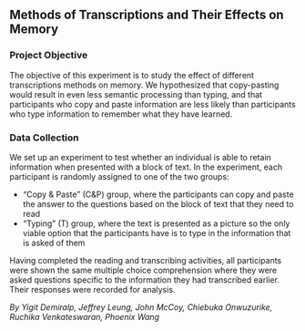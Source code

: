 ## Methods of Transcriptions and Their Effects on Memory

### Project Objective
The objective of this experiment is to study the effect of different transcriptions methods on memory. We hypothesized that copy-pasting would result in even less semantic processing than typing, and that participants who copy and paste information are less likely than participants who type information to remember what they have learned. 

### Data Collection
We set up an experiment to test whether an individual is able to retain information when presented with a block of text. In the experiment, each participant is randomly assigned to one of the two groups:

* “Copy & Paste” (C&P) group, where the participants can copy and paste the answer to the questions based on the block of text that they need to read
* “Typing” (T) group, where the text is presented as a picture so the only viable option that the participants have is to type in the information that is asked of them

Having completed the reading and transcribing activities, all participants were shown the same multiple choice comprehension where they were asked questions specific to the information they had transcribed earlier. Their responses were recorded for analysis.


*By Yigit Demiralp, Jeffrey Leung, John McCoy, Chiebuka Onwuzurike, Ruchika Venkateswaran, Phoenix Wang*
